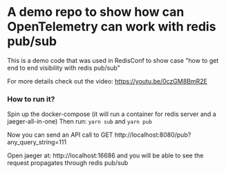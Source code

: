 # A demo repo to show how can OpenTelemetry can work with redis pub/sub

This is a demo code that was used in RedisConf to show case "how to get end to end visibility with redis pub/sub"

For more details check out the video: https://youtu.be/0czGM8BmR2E


### How to run it?

Spin up the docker-compose (it will run a container for redis server and a jaeger-all-in-one)
Then run: `yarn sub` and `yarn pub`

Now you can send an API call to GET http://localhost:8080/pub?any_query_string=111

Open jaeger at: http://localhost:16686 and you will be able to see the request propagates through redis pub/sub
